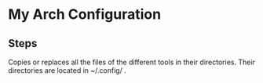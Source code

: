 # My Arch Configuration

## Steps

Copies or replaces all the files of the different tools in their directories. Their directories are located in ~/.config/ .
